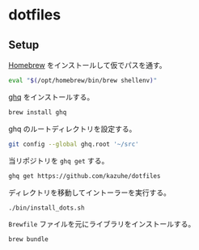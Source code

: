 # dotfiles

## Setup

[Homebrew](https://brew.sh/) をインストールして仮でパスを通す。

```sh
eval "$(/opt/homebrew/bin/brew shellenv)"
```

[ghq](https://github.com/x-motemen/ghq) をインストールする。

```sh
brew install ghq
```

ghq のルートディレクトリを設定する。

```sh
git config --global ghq.root '~/src'
```

当リポジトリを `ghq get` する。

```sh
ghq get https://github.com/kazuhe/dotfiles
```

ディレクトリを移動してイントーラーを実行する。

```sh
./bin/install_dots.sh
```

`Brewfile` ファイルを元にライブラリをインストールする。

```sh
brew bundle
```
